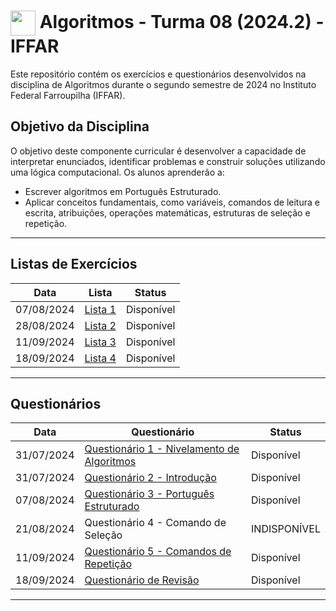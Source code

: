 <h1>
     <img align="center" width="40px" src="https://upload.wikimedia.org/wikipedia/commons/3/3f/Instituto_Federal_Farroupilha_-_Marca_Vertical_2015.svg"></a>
    <span>Algoritmos - Turma 08 (2024.2) - IFFAR</span>
</h1>

Este repositório contém os exercícios e questionários desenvolvidos na disciplina de Algoritmos durante o segundo semestre de 2024 no Instituto Federal Farroupilha (IFFAR).

## Objetivo da Disciplina

O objetivo deste componente curricular é desenvolver a capacidade de interpretar enunciados, identificar problemas e construir soluções utilizando uma lógica computacional. Os alunos aprenderão a:

- Escrever algoritmos em Português Estruturado.
- Aplicar conceitos fundamentais, como variáveis, comandos de leitura e escrita, atribuições, operações matemáticas, estruturas de seleção e repetição.
___
## Listas de Exercícios

| Data | Lista | Status |
|---|---|---|
| 07/08/2024 | [Lista 1](https://github.com/oBryam/Algoritmos/blob/main/atividades/lista1.md) | Disponível |
| 28/08/2024 | [Lista 2](https://github.com/oBryam/Algoritmos/blob/main/atividades/lista2.md) | Disponível |
| 11/09/2024 | [Lista 3](https://github.com/oBryam/algoritmos/blob/main/atividades/lista3.md) | Disponível |
| 18/09/2024 | [Lista 4](https://github.com/oBryam/algoritmos/blob/main/atividades/lista4.md) | Disponível |
___
## Questionários

| Data | Questionário | Status |
|---|---|---|
| 31/07/2024 | [Questionário 1 - Nivelamento de Algoritmos](https://github.com/oBryam/algoritmos/blob/main/atividades/questionario1.md) | Disponível |
| 31/07/2024 | [Questionário 2 - Introdução](https://github.com/oBryam/algoritmos/blob/main/atividades/questionario2.md) | Disponível |
| 07/08/2024 | [Questionário 3 - Português Estruturado](https://github.com/oBryam/algoritmos/blob/main/atividades/questionario3.md) | Disponível |
| 21/08/2024 | Questionário 4 - Comando de Seleção | INDISPONÍVEL |
| 11/09/2024 | [Questionário 5 - Comandos de Repetição](https://github.com/oBryam/algoritmos/blob/main/atividades/questionario5.md) | Disponível |
| 18/09/2024 | [Questionário de Revisão](https://github.com/oBryam/algoritmos/blob/main/atividades/questionariorevisao.md) | Disponível |

___
